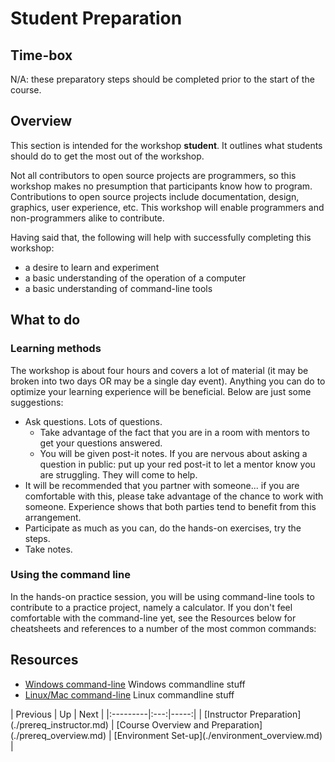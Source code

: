 <h1 id="title" comment="this section is auto-generated, do not manually edit">
Student Preparation
</h1>


## Time-box

N/A: these preparatory steps should be completed prior to the start of the course.


## Overview

This section is intended for the workshop **student**. It outlines what students should do to get the most out of the workshop.

Not all contributors to open source projects are programmers, so this workshop makes no presumption that participants know how to program. Contributions to open source projects include documentation, design, graphics, user experience, etc. This workshop will enable programmers and non-programmers alike to contribute. 

Having said that, the following will help with successfully completing this workshop:

* a desire to learn and experiment
* a basic understanding of the operation of a computer
* a basic understanding of command-line tools 


## What to do

### Learning methods

The workshop is about four hours and covers a lot of material (it may be broken into two days OR may be a single day event). Anything you can do to optimize your learning experience will be beneficial. Below are just some suggestions:

* Ask questions. Lots of questions. 
    * Take advantage of the fact that you are in a room with mentors to get your questions answered. 
    * You will be given post-it notes. If you are nervous about asking a question in public: put up your red post-it to let a mentor know you are struggling. They will come to help. 
* It will be recommended that you partner with someone... if you are comfortable with this, please take advantage of the chance to work with someone. Experience shows that both parties tend to benefit from this arrangement. 
* Participate as much as you can, do the hands-on exercises, try the steps. 
* Take notes.


### Using the command line

In the hands-on practice session, you will be using command-line tools to contribute to a practice project, namely a calculator. If you don't feel comfortable with the command-line yet, see the Resources below for cheatsheets and references to a number of the most common commands:



## Resources

* [Windows command-line](http://www.cs.columbia.edu/~sedwards/classes/2017/1102-spring/Command%20Prompt%20Cheatsheet.pdf) Windows commandline stuff
* [Linux/Mac command-line](https://files.fosswire.com/2007/08/fwunixref.pdf) Linux commandline stuff


<div id="nav-links" comment="this section is auto-generated, do not manually edit">
| Previous | Up | Next |
|:---------|:---:|-----:|
| [Instructor Preparation](./prereq_instructor.md) | [Course Overview and Preparation](./prereq_overview.md) | [Environment Set-up](./environment_overview.md) |
</div>
